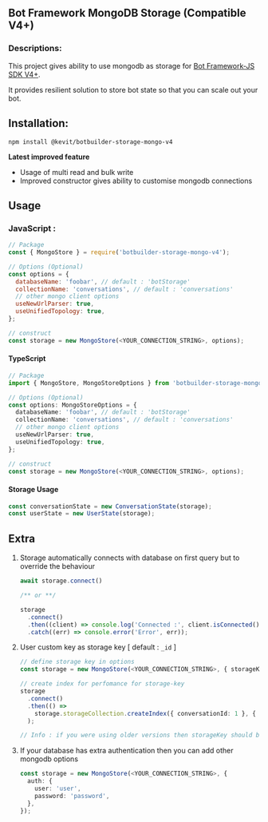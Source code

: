 Bot Framework MongoDB Storage (Compatible V4+)
--------------------------------

### Descriptions:

This project gives ability to use mongodb as storage for [Bot Framework-JS SDK V4+](https://github.com/Microsoft/botbuilder-js).

It provides resilient solution to store bot state so that you can scale out your bot.



## Installation:
```
npm install @kevit/botbuilder-storage-mongo-v4
```

**Latest improved feature**

- Usage of multi read and bulk write
- Improved constructor gives ability to customise mongodb connections



## Usage

### JavaScript : 

```javascript
// Package
const { MongoStore } = require('botbuilder-storage-mongo-v4');

// Options (Optional)
const options = {
  databaseName: 'foobar', // default : 'botStorage'
  collectionName: 'conversations', // default : 'conversations'
  // other mongo client options
  useNewUrlParser: true,
  useUnifiedTopology: true,
};

// construct
const storage = new MongoStore(<YOUR_CONNECTION_STRING>, options);
```

#### TypeScript

``` typescript
// Package
import { MongoStore, MongoStoreOptions } from 'botbuilder-storage-mongo-v4';

// Options (Optional)
const options: MongoStoreOptions = {
  databaseName: 'foobar', // default : 'botStorage'
  collectionName: 'conversations', // default : 'conversations'
  // other mongo client options
  useNewUrlParser: true,
  useUnifiedTopology: true,
};

// construct
const storage = new MongoStore(<YOUR_CONNECTION_STRING>, options);
```

#### Storage Usage

```typescript
const conversationState = new ConversationState(storage);
const userState = new UserState(storage);
```



## Extra

1. Storage automatically connects with database on first query but to override the behaviour

   ```typescript
   await storage.connect()
   
   /** or **/
   
   storage
     .connect()
     .then((client) => console.log('Connected :', client.isConnected()))
     .catch((err) => console.error('Error', err));
   ```

2. User custom key as storage key  [ default : `_id` ]

   ```typescript
   // define storage key in options
   const storage = new MongoStore(<YOUR_CONNECTION_STRING>, { storageKey: 'conversationId' });
   
   // create index for perfomance for storage-key
   storage
     .connect()
     .then(() =>
       storage.storageCollection.createIndex({ conversationId: 1 }, { unique: true, background: true })
     );
   
   // Info : if you were using older versions then storageKey should be "key" ( options = { storageKey: 'key' } )
   ```

3. If your database has extra authentication then you can add other mongodb options

   ```typescript
   const storage = new MongoStore(<YOUR_CONNECTION_STRING>, {
     auth: {
       user: 'user',
       password: 'password',
     },
   });
   ```

   